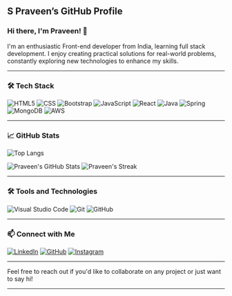 ## S Praveen’s GitHub Profile


### Hi there, I'm Praveen! 👋

I'm an enthusiastic Front-end developer from India, learning  full stack development. I enjoy creating practical solutions for real-world problems, constantly exploring new technologies to enhance my skills.

---

### 🛠️ Tech Stack

![HTML5](https://img.shields.io/badge/-HTML5-E34F26?style=flat&logo=html5&logoColor=white)
![CSS](https://img.shields.io/badge/-CSS-1572B6?style=flat&logo=css3&logoColor=white)
![Bootstrap](https://img.shields.io/badge/-Bootstrap-563D7C?style=flat&logo=bootstrap&logoColor=white)
![JavaScript](https://img.shields.io/badge/-JavaScript-F7DF1E?style=flat&logo=javascript&logoColor=white)
![React](https://img.shields.io/badge/-React-61DAFB?style=flat&logo=react&logoColor=white)
![Java](https://img.shields.io/badge/-Java-007396?style=flat&logo=java&logoColor=white)
![Spring](https://img.shields.io/badge/-Spring-6DB33F?style=flat&logo=spring&logoColor=white)
![MongoDB](https://img.shields.io/badge/-MongoDB-47A248?style=flat&logo=mongodb&logoColor=white)
![AWS](https://img.shields.io/badge/-AWS-232F3E?style=flat&logo=amazon-aws&logoColor=white)

---

### 📈 GitHub Stats

![Top Langs](https://github-readme-stats.vercel.app/api/top-langs/?username=Praveensiva2004&layout=compact&theme=merko)

![Praveen's GitHub Stats](https://github-readme-stats.vercel.app/api?username=Praveensiva2004&show_icons=true&theme=merko)
![Praveen's Streak](https://github-readme-streak-stats.herokuapp.com/?user=Praveensiva2004&theme=merko)


---

### 🛠️ Tools and Technologies

![Visual Studio Code](https://img.shields.io/badge/-VSCode-007ACC?style=flat&logo=visual-studio-code&logoColor=white)
![Git](https://img.shields.io/badge/-Git-F05032?style=flat&logo=git&logoColor=white)
![GitHub](https://img.shields.io/badge/-GitHub-181717?style=flat&logo=github&logoColor=white)

---
### 📫 Connect with Me

[![LinkedIn](https://img.shields.io/badge/-LinkedIn-0A66C2?style=flat&logo=linkedin&logoColor=white)](https://www.linkedin.com/in/praveen-s-518222318)
[![GitHub](https://img.shields.io/badge/-GitHub-181717?style=flat&logo=github&logoColor=white)](https://github.com/Praveensiva2004)
[![Instagram](https://img.shields.io/badge/-Instagram-E4405F?style=flat&logo=instagram&logoColor=white)](https://www.instagram.com/alpha_prxveen_/profilecard/?igsh=dWswcG5qOGdoY3Ux)


---

Feel free to reach out if you'd like to collaborate on any project or just want to say hi!

---
